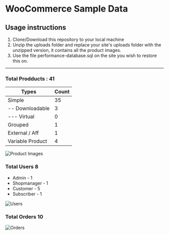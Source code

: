 # WooCommerce Sample Data

## Usage instructions

1. Clone/Download this repository to your local machine
2. Unzip the uploads folder and replace your site's uploads folder with the unzipped version, it contains all the product images.
3. Use the file performance-database.sql on the site you wish to restore this on.

---

### Total Prodducts : 41
| Types | Count |
---- | ----|
| Simple | 35 |
| -- Downloadable | 3 |
| --- Virtual | 0 |
| Grouped | 1 |
| External / Aff | 1 |
| Variable Product | 4 |

![Product Images](https://vsp.ams3.cdn.digitaloceanspaces.com/sshots/i/2019/May/18/1558147424-191.jpg)

### Total Users 8
* Admin - 1
* Shopmanager - 1
* Customer - 5
* Subscriber - 1

![Users](https://vsp.ams3.cdn.digitaloceanspaces.com/sshots/i/2019/May/18/1558147488-118.jpg)

### Total Orders 10
![Orders](https://vsp.ams3.cdn.digitaloceanspaces.com/sshots/i/2019/May/18/1558147518-193.jpg)
